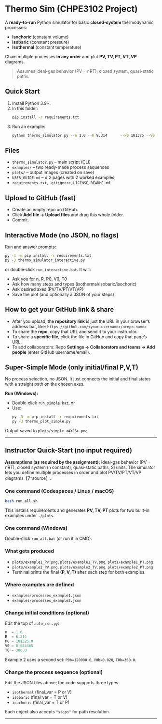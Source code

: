 # Thermo Sim (CHPE3102 Project)

A **ready-to-run** Python simulator for basic **closed-system** thermodynamic processes:
- **Isochoric** (constant volume)
- **Isobaric** (constant pressure)
- **Isothermal** (constant temperature)

Chain multiple processes **in any order** and plot **PV, TV, PT, VT, VP** diagrams.

> Assumes ideal-gas behavior (PV = nRT), closed system, quasi-static paths.

## Quick Start

1. Install Python 3.9+.
2. In this folder:
   ```bash
   pip install -r requirements.txt
   ```
3. Run an example:
   ```bash
   python thermo_simulator.py --n 1.0 --R 8.314      --P0 101325 --V0 0.024465 --T0 300      --axes PV --processes examples/processes_example1.json      --save plots/example1_PV.png
   ```

## Files
- `thermo_simulator.py` – main script (CLI)
- `examples/` – two ready-made process sequences
- `plots/` – output images (created on save)
- `USER_GUIDE.md` – ≤ 2 pages with 2 worked examples
- `requirements.txt`, `.gitignore`, `LICENSE`, `README.md`

## Upload to GitHub (fast)
- Create an empty repo on GitHub.
- Click **Add file → Upload files** and drag this whole folder.
- Commit.


## Interactive Mode (no JSON, no flags)
Run and answer prompts:
```bat
py -3 -m pip install -r requirements.txt
py -3 thermo_simulator_interactive.py
```
or double‑click `run_interactive.bat`. It will:
- Ask you for n, R, P0, V0, T0
- Ask how many steps and types (isothermal/isobaric/isochoric)
- Ask desired axes (PV/TV/PT/VT/VP)
- Save the plot (and optionally a JSON of your steps)

## How to get your GitHub link & share
- After you upload, the **repository link** is just the URL in your browser’s address bar, like:
  `https://github.com/<your-username>/<repo-name>`
- To share the **repo**, copy that URL and send it to your instructor.
- To share a **specific file**, click the file in GitHub and copy that page’s URL.
- To add collaborators: Repo **Settings → Collaborators and teams → Add people** (enter GitHub username/email).


## Super‑Simple Mode (only initial/final P,V,T)
No process selection, no JSON. It just connects the initial and final states with a straight path on the chosen axes.

**Run (Windows):**
- Double‑click `run_simple.bat`, or
- Use:
  ```bat
  py -3 -m pip install -r requirements.txt
  py -3 thermo_plot_simple.py
  ```
Output saved to `plots/simple_<AXES>.png`.


---

## Instructor Quick-Start (no input required)

**Assumptions (as required by the assignment):** ideal-gas behavior (PV = nRT), closed system (n constant), quasi‑static paths, SI units. The simulator lets you define multiple processes in order and plot PV/TV/PT/VT/VP diagrams【7†source】.

### One command (Codespaces / Linux / macOS)
```bash
bash run_all.sh
```
This installs requirements and generates **PV, TV, PT** plots for two built-in examples under `./plots`.

### One command (Windows)
Double-click `run_all.bat` (or run it in CMD).

### What gets produced
- `plots/example1_PV.png`, `plots/example1_TV.png`, `plots/example1_PT.png`
- `plots/example2_PV.png`, `plots/example2_TV.png`, `plots/example2_PT.png`
- Terminal prints the final **(P, V, T)** after each step for both examples.

### Where examples are defined
- `examples/processes_example1.json`
- `examples/processes_example2.json`

### Change initial conditions (optional)
Edit the top of `auto_run.py`:
```python
n  = 1.0
R  = 8.314
P0 = 101325.0
V0 = 0.024465
T0 = 300.0
```
Example 2 uses a second set: `P0b=120000.0`, `V0b=0.020`, `T0b=350.0`.

### Change the process sequence (optional)
Edit the JSON files above; the code supports three types:
- `isothermal` (final_var = P or V)
- `isobaric`   (final_var = T or V)
- `isochoric`  (final_var = T or P)

Each object also accepts `"steps"` for path resolution.

---
